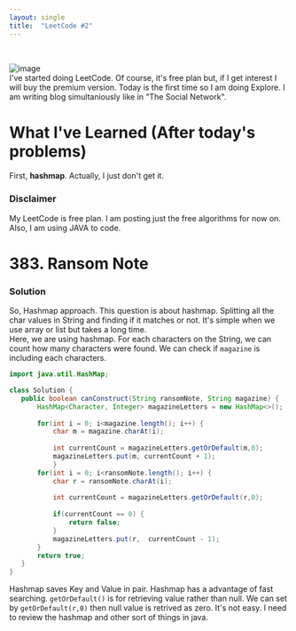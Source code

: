 ```yaml
---
layout: single
title:  "LeetCode #2"
---
```

<br>

![image](https://github.com/DutchVandaline/DutchVandaline.github.io/assets/142364450/42bf7dab-a9e3-43b3-b2b7-324d5d195fd5)
<br>
I've started doing LeetCode. Of course, it's free plan but, if I get interest I will buy the premium version. Today is the first time so I am doing Explore. I am writing blog simultaniously like in "The Social Network".
<br>

# What I've Learned (After today's problems)
First, **hashmap**. Actually, I just don't get it.

### Disclaimer
 My LeetCode is free plan. I am posting just the free algorithms for now on. Also, I am using JAVA to code.

# 383. Ransom Note
### Solution
 So, Hashmap approach. This question is about hashmap. Splitting all the char values in String and finding if it matches or not. It's simple when we use array or list but takes a long time.<br>
 Here, we are using hashmap. For each characters on the String, we can count how many characters were found. We can check if `magazine` is including each characters.
 ```java
import java.util.HashMap;

class Solution {
    public boolean canConstruct(String ransomNote, String magazine) {
    	HashMap<Character, Integer> magazineLetters = new HashMap<>();
    	
    	for(int i = 0; i<magazine.length(); i++) {
    		char m = magazine.charAt(i);
    		
    		int currentCount = magazineLetters.getOrDefault(m,0);
    		magazineLetters.put(m, currentCount + 1);
    		}
    	for(int i = 0; i<ransomNote.length(); i++) {
    		char r = ransomNote.charAt(i);
    		
    		int currentCount = magazineLetters.getOrDefault(r,0);
    		
    		if(currentCount == 0) {
    			return false;
    		}
    		magazineLetters.put(r,  currentCount - 1);
    	}
    	return true;
    }
}
 ```
Hashmap saves Key and Value in pair. Hashmap has a advantage of fast searching. `getOrDefault()` is for retrieving value rather than null.
We can set by `getOrDefault(r,0)` then null value is retrived as zero. It's not easy. I need to review the hashmap and other sort of things in java.<br>
